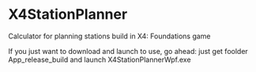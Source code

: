 # X4StationPlanner
Calculator for planning stations build in X4: Foundations game

If you just want to download and launch to use, go ahead:
just get foolder App_release_build and launch X4StationPlannerWpf.exe
